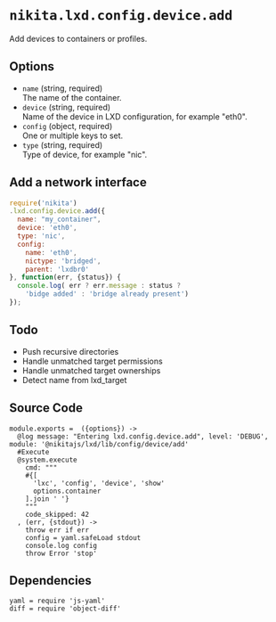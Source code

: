 
# `nikita.lxd.config.device.add`

Add devices to containers or profiles.

## Options

* `name` (string, required)   
  The name of the container.
* `device` (string, required)   
  Name of the device in LXD configuration, for example "eth0".
* `config` (object, required)   
  One or multiple keys to set.
* `type` (string, required)   
  Type of device, for example "nic".

## Add a network interface

```js
require('nikita')
.lxd.config.device.add({
  name: "my_container",
  device: 'eth0',
  type: 'nic',
  config:
    name: 'eth0',
    nictype: 'bridged',
    parent: 'lxdbr0'
}, function(err, {status}) {
  console.log( err ? err.message : status ?
    'bidge added' : 'bridge already present')
});
```

## Todo

* Push recursive directories
* Handle unmatched target permissions
* Handle unmatched target ownerships
* Detect name from lxd_target

## Source Code

    module.exports =  ({options}) ->
      @log message: "Entering lxd.config.device.add", level: 'DEBUG', module: '@nikitajs/lxd/lib/config/device/add'
      #Execute
      @system.execute
        cmd: """
        #{[
          'lxc', 'config', 'device', 'show'
          options.container
        ].join ' '}
        """
        code_skipped: 42
      , (err, {stdout}) ->
        throw err if err
        config = yaml.safeLoad stdout
        console.log config
        throw Error 'stop'

## Dependencies

    yaml = require 'js-yaml'
    diff = require 'object-diff'
